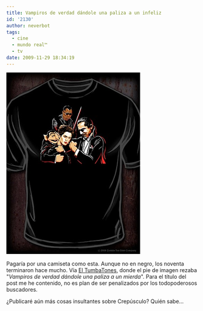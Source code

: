 ```yaml
---
title: Vampiros de verdad dándole una paliza a un infeliz
id: '2130'
author: neverbot
tags:
  - cine
  - mundo real™
  - tv
date: 2009-11-29 18:34:19
---
```


![200911291831.jpg](./vampiros-de-verdad-dandole-una-paliza-a-un-infeliz/200911291831.jpg)

Pagaría por una camiseta como esta. Aunque no en negro, los noventa terminaron hace mucho. Vía [El TumbaTones](http://johntones.tumblr.com/post/260749654/vampiros-de-verdad-dandole-una-paliza-a-un-mierda), donde el pie de imagen rezaba "_Vampiros de verdad dándole una paliza a un mierda_". Para el título del post me he contenido, no es plan de ser penalizados por los todopoderosos buscadores.

¿Publicaré aún más cosas insultantes sobre Crepúsculo? Quién sabe...
